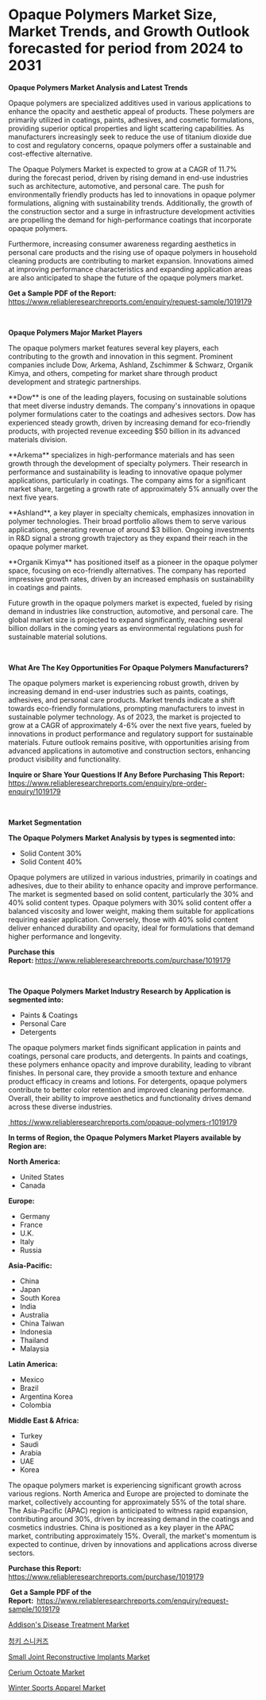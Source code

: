 <p><h1>Opaque Polymers Market Size, Market Trends, and Growth Outlook forecasted for period from 2024 to 2031</h1></p><p><strong>Opaque Polymers Market Analysis and Latest Trends</strong></p>
<p><p>Opaque polymers are specialized additives used in various applications to enhance the opacity and aesthetic appeal of products. These polymers are primarily utilized in coatings, paints, adhesives, and cosmetic formulations, providing superior optical properties and light scattering capabilities. As manufacturers increasingly seek to reduce the use of titanium dioxide due to cost and regulatory concerns, opaque polymers offer a sustainable and cost-effective alternative.</p><p>The Opaque Polymers Market is expected to grow at a CAGR of 11.7% during the forecast period, driven by rising demand in end-use industries such as architecture, automotive, and personal care. The push for environmentally friendly products has led to innovations in opaque polymer formulations, aligning with sustainability trends. Additionally, the growth of the construction sector and a surge in infrastructure development activities are propelling the demand for high-performance coatings that incorporate opaque polymers.</p><p>Furthermore, increasing consumer awareness regarding aesthetics in personal care products and the rising use of opaque polymers in household cleaning products are contributing to market expansion. Innovations aimed at improving performance characteristics and expanding application areas are also anticipated to shape the future of the opaque polymers market.</p></p>
<p><strong>Get a Sample PDF of the Report:&nbsp;</strong> <a href="https://www.reliableresearchreports.com/enquiry/request-sample/1019179">https://www.reliableresearchreports.com/enquiry/request-sample/1019179</a></p>
<p>&nbsp;</p>
<p><strong>Opaque Polymers Major Market Players</strong></p>
<p><p>The opaque polymers market features several key players, each contributing to the growth and innovation in this segment. Prominent companies include Dow, Arkema, Ashland, Zschimmer & Schwarz, Organik Kimya, and others, competing for market share through product development and strategic partnerships.</p><p>**Dow** is one of the leading players, focusing on sustainable solutions that meet diverse industry demands. The company's innovations in opaque polymer formulations cater to the coatings and adhesives sectors. Dow has experienced steady growth, driven by increasing demand for eco-friendly products, with projected revenue exceeding $50 billion in its advanced materials division.</p><p>**Arkema** specializes in high-performance materials and has seen growth through the development of specialty polymers. Their research in performance and sustainability is leading to innovative opaque polymer applications, particularly in coatings. The company aims for a significant market share, targeting a growth rate of approximately 5% annually over the next five years.</p><p>**Ashland**, a key player in specialty chemicals, emphasizes innovation in polymer technologies. Their broad portfolio allows them to serve various applications, generating revenue of around $3 billion. Ongoing investments in R&D signal a strong growth trajectory as they expand their reach in the opaque polymer market.</p><p>**Organik Kimya** has positioned itself as a pioneer in the opaque polymer space, focusing on eco-friendly alternatives. The company has reported impressive growth rates, driven by an increased emphasis on sustainability in coatings and paints.</p><p>Future growth in the opaque polymers market is expected, fueled by rising demand in industries like construction, automotive, and personal care. The global market size is projected to expand significantly, reaching several billion dollars in the coming years as environmental regulations push for sustainable material solutions.</p></p>
<p>&nbsp;</p>
<p><strong>What Are The Key Opportunities For Opaque Polymers Manufacturers?</strong></p>
<p><p>The opaque polymers market is experiencing robust growth, driven by increasing demand in end-user industries such as paints, coatings, adhesives, and personal care products. Market trends indicate a shift towards eco-friendly formulations, prompting manufacturers to invest in sustainable polymer technology. As of 2023, the market is projected to grow at a CAGR of approximately 4-6% over the next five years, fueled by innovations in product performance and regulatory support for sustainable materials. Future outlook remains positive, with opportunities arising from advanced applications in automotive and construction sectors, enhancing product visibility and functionality.</p></p>
<p><strong>Inquire or Share Your Questions If Any Before Purchasing This Report:</strong> <a href="https://www.reliableresearchreports.com/enquiry/pre-order-enquiry/1019179">https://www.reliableresearchreports.com/enquiry/pre-order-enquiry/1019179</a></p>
<p>&nbsp;</p>
<p><strong>Market Segmentation</strong></p>
<p><strong>The Opaque Polymers Market Analysis by types is segmented into:</strong></p>
<p><ul><li>Solid Content 30%</li><li>Solid Content 40%</li></ul></p>
<p><p>Opaque polymers are utilized in various industries, primarily in coatings and adhesives, due to their ability to enhance opacity and improve performance. The market is segmented based on solid content, particularly the 30% and 40% solid content types. Opaque polymers with 30% solid content offer a balanced viscosity and lower weight, making them suitable for applications requiring easier application. Conversely, those with 40% solid content deliver enhanced durability and opacity, ideal for formulations that demand higher performance and longevity.</p></p>
<p><strong>Purchase this Report:&nbsp;</strong><a href="https://www.reliableresearchreports.com/purchase/1019179">https://www.reliableresearchreports.com/purchase/1019179</a></p>
<p>&nbsp;</p>
<p><strong>The Opaque Polymers Market Industry Research by Application is segmented into:</strong></p>
<p><ul><li>Paints & Coatings</li><li>Personal Care</li><li>Detergents</li></ul></p>
<p><p>The opaque polymers market finds significant application in paints and coatings, personal care products, and detergents. In paints and coatings, these polymers enhance opacity and improve durability, leading to vibrant finishes. In personal care, they provide a smooth texture and enhance product efficacy in creams and lotions. For detergents, opaque polymers contribute to better color retention and improved cleaning performance. Overall, their ability to improve aesthetics and functionality drives demand across these diverse industries.</p></p>
<p><a href="https://www.reliableresearchreports.com/opaque-polymers-r1019179">&nbsp;https://www.reliableresearchreports.com/opaque-polymers-r1019179</a></p>
<p><strong>In terms of Region, the Opaque Polymers Market Players available by Region are:</strong></p>
<p>
    <p> <strong> North America: </strong>
        <ul>
            <li>United States</li>
            <li>Canada</li>
        </ul>
        </p> 
    <p> <strong> Europe: </strong>
        <ul>
            <li>Germany</li>
            <li>France</li>
            <li>U.K.</li>
            <li>Italy</li>
            <li>Russia</li>
        </ul>
        </p> 
    <p> <strong> Asia-Pacific: </strong>
        <ul>
            <li>China</li>
            <li>Japan</li>
            <li>South Korea</li>
            <li>India</li>
            <li>Australia</li>
            <li>China Taiwan</li>
            <li>Indonesia</li>
            <li>Thailand</li>
            <li>Malaysia</li>
        </ul>
        </p> 
    <p> <strong> Latin America: </strong>
        <ul>
            <li>Mexico</li>
            <li>Brazil</li>
            <li>Argentina Korea</li>
            <li>Colombia</li>
        </ul>
        </p> 
    <p> <strong> Middle East & Africa: </strong>
        <ul>
            <li>Turkey</li>
            <li>Saudi</li>
            <li>Arabia</li>
            <li>UAE</li>
            <li>Korea</li>
        </ul>
    </p>
    </p>
<p><p>The opaque polymers market is experiencing significant growth across various regions. North America and Europe are projected to dominate the market, collectively accounting for approximately 55% of the total share. The Asia-Pacific (APAC) region is anticipated to witness rapid expansion, contributing around 30%, driven by increasing demand in the coatings and cosmetics industries. China is positioned as a key player in the APAC market, contributing approximately 15%. Overall, the market's momentum is expected to continue, driven by innovations and applications across diverse sectors.</p></p>
<p><strong>Purchase this Report: </strong><a href="https://www.reliableresearchreports.com/purchase/1019179">https://www.reliableresearchreports.com/purchase/1019179</a></p>
<p>&nbsp;<strong>Get a Sample PDF of the Report:&nbsp;&nbsp;</strong><a href="https://www.reliableresearchreports.com/enquiry/request-sample/1019179">https://www.reliableresearchreports.com/enquiry/request-sample/1019179</a></p>
<p><strong></strong></p>
<p><p><a href="https://medium.com/@kirstencharriso/this-report-on-addisons-disease-treatment-market-is-a-comprehensive-analysis-of-market-shares-d3aaa33f00ed?postPublishedType=initial">Addison's Disease Treatment Market</a></p><p><a href="https://medium.com/@dorrishyatt1/%EC%B2%AD%ED%82%A4-%EC%8A%A4%EB%8B%88%EC%BB%A4%EC%A6%88-%EC%8B%9C%EC%9E%A5-%EB%8F%99%ED%96%A5-%EC%B2%AD%ED%82%A4-%EC%8A%A4%EB%8B%88%EC%BB%A4%EC%A6%88-%EC%8B%9C%EC%9E%A5-%ED%86%B5%EC%B0%B0%EB%A0%A5-%EB%B0%8F-%EC%98%88%EC%B8%A1-%EB%B6%84%EC%84%9D-2024-2031-a01a80b38616">청키 스니커즈</a></p><p><a href="https://github.com/ygfu6u/Market-Research-Report-List-1/blob/main/small-joint-reconstructive-implants-market.md">Small Joint Reconstructive Implants Market</a></p><p><a href="https://issuu.com/reportprime-2/docs/cerium-octoate-market-size-2030.ppt_c738df56f89135">Cerium Octoate Market</a></p><p><a href="https://medium.com/@carint3krolak/this-report-aims-to-provide-a-comprehensive-presentation-of-the-global-market-for-winter-sports-f743855b83a3">Winter Sports Apparel Market</a></p></p>